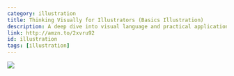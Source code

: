 ```yaml
---
category: illustration
title: Thinking Visually for Illustrators (Basics Illustration)
description: A deep dive into visual language and practical applications to find your own voice as an illustrator.
link: http://amzn.to/2xvru92
id: illustration
tags: [illustration]
---
```

<a target="_blank"  href="https://www.amazon.com/gp/product/1472527496/ref=as_li_tl?ie=UTF8&camp=1789&creative=9325&creativeASIN=1472527496&linkCode=as2&tag=compassofdesi-20&linkId=c33ecd36694727a1f12e4f52e14171d5"><img border="0" src="//ws-na.amazon-adsystem.com/widgets/q?_encoding=UTF8&MarketPlace=US&ASIN=1472527496&ServiceVersion=20070822&ID=AsinImage&WS=1&Format=_SL250_&tag=compassofdesi-20" ></a><img src="//ir-na.amazon-adsystem.com/e/ir?t=compassofdesi-20&l=am2&o=1&a=1472527496" width="1" height="1" border="0" alt="" style="border:none !important; margin:0px !important;" />
